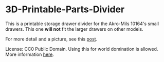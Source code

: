3D-Printable-Parts-Divider
==========================

This is a printable storage drawer divider for the Akro-Mils 10164's 
small drawers. This one **will not** fit the larger drawers on other models.

For more detail and a picture, see this [post](http://open.konspyre.org/blog/2013/02/04/printable-divider/).

License: 
CC0 Public Domain.
Using this for world domination is allowed. More information [here](http://creativecommons.org/publicdomain/zero/1.0/).
